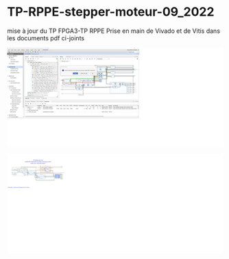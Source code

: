# TP-RPPE-stepper-moteur-09_2022
mise à jour du TP FPGA3-TP RPPE  Prise en main de Vivado et de Vitis dans les documents pdf ci-joints

![ezcv logo](https://github.com/fabzz60/TP-RPPE-stepper-moteur-09_2022/blob/main/TP_RPPE_avec_microblaze.png)


![ezcv logo](https://github.com/fabzz60/TP-RPPE-stepper-moteur-09_2022/blob/main/TP_RPPE_en_logique_VHDL.png)
